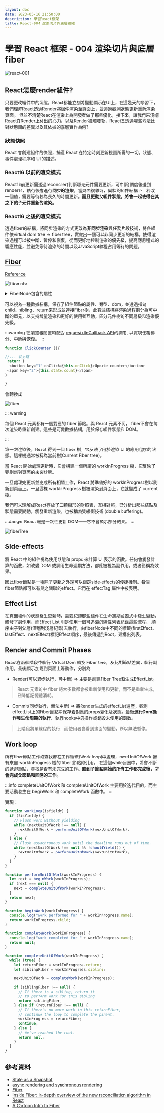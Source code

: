 ```yaml
---
layout: doc
date: 2023-05-16 21:50:00
description: 學習React框架
title: React-004 渲染切片與底層纖維
---
```


# 學習 React 框架 - 004 渲染切片與底層fiber

<PageInfo/>

![react-001](/assets/images/react/react-003.png)

## React怎麼render組件?

只要更改組件中的狀態，React都能立刻將變動顯示在UI上，在這幾天的學習下，我們理解React透過Render將組件渲染至頁面上，並透過觀測狀態更新重新渲染頁面。
但並不清楚React在渲染上為開發者做了那些優化，接下來，讓我們來淺嚐React在Render上付出的心力，以及Render被觸發後，React又透過哪些方法比對狀態間的差異以及其依據的底層實作為何?

### 狀態快照

React 會創建組件的快照，捕獲 React 在特定時刻更新視圖所需的一切。狀態、事件處理程序和 UI 的描述。

### React16 以前的渲染模式

React16前更新需透過reconciler(判斷哪先元件需要更新，可中斷)調度後送到renderer，執行後會進行**同步的渲染**，當頁面複雜時，巢狀的組件結構下，若改一個值，需要等待較為長久的時間更新。**而且更動父組件狀態，將會一起使得在其之下的子元件重新的渲染。**

### React16 之後的渲染模式

透過fiber的結構，將同步渲染的方式更改為**非同步渲染**與任務片段技術，將各組件依virtual dom tree => fiber tree，實做出一個可以非同步更新的結構。使得渲染過程可以被中斷、暫停和恢復，從而更好地控制渲染的優先級，提高應用程式的響應性能，並避免等待渲染的時間以及JavaScript線程占用等待的問題。

## [Fiber](https://github.com/facebook/react/blob/769b1f270e1251d9dbdce0fcbd9e92e502d059b8/packages/react-reconciler/src/ReactFiber.js#L414)

[Reference](https://www.youtube.com/watch?v=0ympFIwQFJw&t=5s&ab_channel=PhilipFabianek)

![fiberInfo](/assets/images/react/fiberInfo.png)

<details>

<summary>FiberNode包含的屬性</summary>

[取自](https://xiaochen1024.com/article_item/600aca0cecf02e002e6db56c)

```js

function FiberNode(
  tag: WorkTag,
  pendingProps: mixed,
  key: null | string,
  mode: TypeOfMode,
) {
  //保存节点的信息---
  this.tag = tag;//对应组件的类型
  this.key = key;//key属性
  //(帶有一組孩子的唯一標識符，以幫助 React 確定哪些項目已更改，已添加或從列表中刪除。它與此處描述的 React 的“列表和鍵”功能有關。)
  this.elementType = null;//元素类型
  this.type = null;//func或者class
  this.stateNode = null;//真实dom节点

  //连接成fiber树---
  this.return = null;//指向父节点
  this.child = null;//指向child
  this.sibling = null;//指向兄弟节点
  this.index = 0;

  this.ref = null;

  // 用来计算state---
  this.pendingProps = pendingProps;
  // 已從 React 元素中的新數據更新並需要應用於子組件或 DOM 元素的道具。
  this.memoizedProps = null;
  // 在上一次渲染期間用於創建輸出的fiber的道具。
  this.updateQueue = null;
  // 狀態更新、回調和 DOM 更新隊列。
  this.memoizedState = null;
  // 用於創建輸出的fiber的狀態。在處理更新時，它會反映當前在頁面上呈現的狀態。
  this.dependencies = null;
  this.mode = mode;
  // effect相关---
  this.effectTag = NoEffect;
  this.nextEffect = null;
  this.firstEffect = null;
  this.lastEffect = null;

  // 优先级相关的属性---
  this.lanes = NoLanes;
  this.childLanes = NoLanes;

  // current和workInProgress的指针---
  this.alternate = null;
}
```

</details>

可以視為一種數據結構，保存了組件節點的屬性、類型、dom，並透過指向 child、sibling、return来形成並連接Fiber樹，此數據結構將渲染過程劃分為可中斷的單元，以支持增量渲染和更好的使用者互動，區分元件樹的不同層級和渲染優先級。

:::warning
在瀏覽器閒置時配合 [requestIdleCallback API](https://developer.mozilla.org/zh-CN/docs/Web/API/Window/requestIdleCallback)的調用, 以實現任務拆分、中斷與恢復。
:::

```js
function ClickCounter (){

//... 以上略
 return (
  <button key="1" onClick={this.onClick}>Update counter</button>
 <span key="2">{this.state.count}</span>
)

}

```

會轉換成

![fiber](/assets/images/react/fiber.png)

::: warning

每個 React 元素都有一個對應的 fiber 節點。與 React 元素不同， fiber不會在每次渲染時重新創建。這些是可變數據結構，用於保存組件狀態和 DOM。

:::

第一次渲染後，React 得到一個 fiber 樹，它反映了用於渲染 UI 的應用程序的狀態。這棵樹通常被稱為當前樹(Current Fiber tree)。

當 React 開始處理更新時，它會構建一個所謂的 workInProgress 樹，它反映了要刷新到頁面的未來狀態。

一旦處理完更新並完成所有相關工作，React 將準備好的 workInProgress樹以刷新到頁面上。一旦這棵 workInProgress 樹被渲染到頁面上，它就變成了 current 樹。

我們可以理解成React存放了二顆樹形的對照表，互相對照，已分析出那些結點及狀態需要變動，觸發重新渲染。也被稱為雙緩衝技術 (double buffering)。

:::danger
React 總是一次性更新 DOM——它不會顯示部分結果。
:::

![fiberTree](/assets/images/react/fiberTree.png)

## Side-effects

將 React 中的組件視為使用狀態和 props 來計算 UI 表示的函數。任何會觸發計算的函數，如改變 DOM 或調用生命週期方法，都應被視為副作用，或者簡稱為效果。

因此fiber節點是一種除了更新之外還可以跟踪side-effects的便捷機制。每個fiber節點都可以有與之關聯的effect。它們在 effectTag 屬性中被表明。

## Effect List

在頁面組件的狀態發生更新時，需要紀錄那些組件在生命週期或函式中發生變動，觸發了副作用，而Effect List 則是使用一個可追溯的線性列表紀錄這些流程，
順序由子到父層(深層到淺層紀錄)去執行，由fiberNode中不同的標籤(firstEffect、lastEffect、nextEffect)標記Effect順序，最後傳遞到Root，建構出列表。

## Render and Commit Phases

React在兩個階段中執行 Virtual Dom 轉換 Fiber tree，及比對節點差異，執行副作用，最後顯示加載到頁面上等動作，分別為

- Render(可以異步執行，可中斷) => 主要是創建Fiber Tree和生成EffectList。

> React 元素的中 fiber 絕大多數都會被重新使用和更新，而不是重新生成，已降低記憶體消耗。

- Commit(同步執行，無法中斷) => 將Render生成的effectList遍歷，觀測effectList上的Fiber節點中保存着對應的props變化及狀態。最後**進行Dom操作和生命周期的執行**、執行hooks中的操作或銷毀未使用的函数。

> 此階段將單線程的執行，而使用者會看到畫面的變動，所以無法暫停。

## Work loop

所有fiber節點工作的查找都在工作循環(Work loop)中處理，nextUnitOfWork 擁有來自 workInProgress 樹的 fiber 節點的引用。
在這個while迴圈中，將會不斷的遞迴節點，尋找是否有未完成的工作。**直到子節點開始的所有工作都完成後，才會完成父節點和回溯的工作。**

:::info
completeUnitOfWork 和 completeUnitOfWork 主要用於迭代目的，而主要活動發生在 beginWork 和 completeWork 函數中。
:::

實現：

```js
function workLoop(isYieldy) {
  if (!isYieldy) {
    // Flush work without yielding
    while (nextUnitOfWork !== null) {
      nextUnitOfWork = performUnitOfWork(nextUnitOfWork);
    }
  } else {
    // Flush asynchronous work until the deadline runs out of time.
    while (nextUnitOfWork !== null && !shouldYield()) {
      nextUnitOfWork = performUnitOfWork(nextUnitOfWork);
    }
  }
}

function performUnitOfWork(workInProgress) {
  let next = beginWork(workInProgress);
  if (next === null) {
    next = completeUnitOfWork(workInProgress);
  }
  return next;
}

function beginWork(workInProgress) {
  console.log("work performed for " + workInProgress.name);
  return workInProgress.child;
}

function completeWork(workInProgress) {
  console.log("work completed for " + workInProgress.name);
  return null;
}

function completeUnitOfWork(workInProgress) {
  while (true) {
    let returnFiber = workInProgress.return;
    let siblingFiber = workInProgress.sibling;

    nextUnitOfWork = completeWork(workInProgress);

    if (siblingFiber !== null) {
      // If there is a sibling, return it
      // to perform work for this sibling
      return siblingFiber;
    } else if (returnFiber !== null) {
      // If there's no more work in this returnFiber,
      // continue the loop to complete the parent.
      workInProgress = returnFiber;
      continue;
    } else {
      // We've reached the root.
      return null;
    }
  }
}
```

## 參考資料

- [State as a Snapshot](https://react.dev/learn/state-as-a-snapshot)
- [async rendering and synchronous rendering](https://twitter.com/acdlite/status/977291318324948992)
- [Fiber](https://xiaochen1024.com/article_item/600aca0cecf02e002e6db56c)
- [Inside Fiber: in-depth overview of the new reconciliation algorithm in React](https://indepth.dev/posts/1008/inside-fiber-in-depth-overview-of-the-new-reconciliation-algorithm-in-react)
- [A Cartoon Intro to Fiber](https://www.youtube.com/watch?v=ZCuYPiUIONs&t=1040s&ab_channel=MetaDevelopers)

<GitTalk/>
